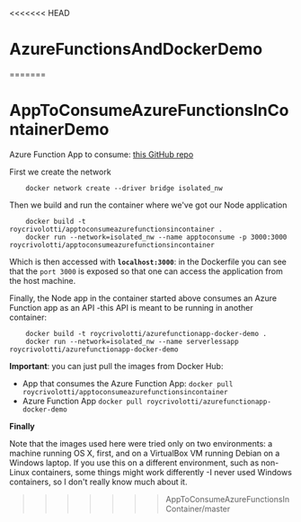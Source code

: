 <<<<<<< HEAD
# AzureFunctionsAndDockerDemo
=======
# AppToConsumeAzureFunctionsInContainerDemo

Azure Function App to consume: [this GitHub repo](https://github.com/RoyCrivolotti/ServerlessAppWithDocker)

First we create the network

```
    docker network create --driver bridge isolated_nw
```

Then we build and run the container where we've got our Node application

```
    docker build -t roycrivolotti/apptoconsumeazurefunctionsincontainer .
    docker run --network=isolated_nw --name apptoconsume -p 3000:3000 roycrivolotti/apptoconsumeazurefunctionsincontainer
```

Which is then accessed with **`localhost:3000`**: in the Dockerfile you can see that the `port 3000` is exposed so that one can access the application from the host machine.

Finally, the Node app in the container started above consumes an Azure Function app as an API -this API is meant to be running in another container:
```
    docker build -t roycrivolotti/azurefunctionapp-docker-demo .
    docker run --network=isolated_nw --name serverlessapp roycrivolotti/azurefunctionapp-docker-demo
```

**Important**: you can just pull the images from Docker Hub:
- App that consumes the Azure Function App: `docker pull roycrivolotti/apptoconsumeazurefunctionsincontainer`
- Azure Function App `docker pull roycrivolotti/azurefunctionapp-docker-demo`

**Finally**

Note that the images used here were tried only on two environments: a machine running OS X, first, and on a VirtualBox VM running Debian on a Windows laptop. If you use this on a different environment, such as non-Linux containers, some things might work differently -I never used Windows containers, so I don't really know much about it.
>>>>>>> AppToConsumeAzureFunctionsInContainer/master
